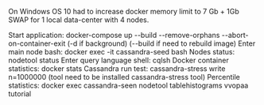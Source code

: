 On Windows OS 10 had to increase docker memory limit to 7 Gb + 1Gb SWAP for 1 local data-center with 4 nodes.

Start application: docker-compose up --build --remove-orphans --abort-on-container-exit
(-d if background) (--build if need to rebuild image)
Enter main node bash: docker exec -it cassandra-seed bash
Nodes status: nodetool status
Enter query language shell: cqlsh
Docker container statistics: docker stats
Cassandra run test: cassandra-stress write n=1000000 (tool need to be installed cassandra-stress tool)
Percentile statistics: docker exec cassandra-seen nodetool tablehistograms vvopaa tutorial
